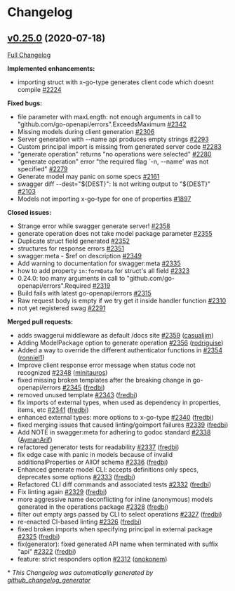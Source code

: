 # Changelog

## [v0.25.0](https://github.com/ssfilatov/go-swagger/tree/v0.25.0) (2020-07-18)

[Full Changelog](https://github.com/ssfilatov/go-swagger/compare/v0.24.0...v0.25.0)

**Implemented enhancements:**

- importing struct with x-go-type generates client code which doesnt compile [\#2224](https://github.com/ssfilatov/go-swagger/issues/2224)

**Fixed bugs:**

- file parameter with maxLength: not enough arguments in call to "github.com/go-openapi/errors".ExceedsMaximum [\#2342](https://github.com/ssfilatov/go-swagger/issues/2342)
- Missing models during client generation [\#2306](https://github.com/ssfilatov/go-swagger/issues/2306)
- Server generation with --name api produces empty strings [\#2293](https://github.com/ssfilatov/go-swagger/issues/2293)
- Custom principal import is missing from generated server code [\#2283](https://github.com/ssfilatov/go-swagger/issues/2283)
- "generate operation" returns "no operations were selected" [\#2280](https://github.com/ssfilatov/go-swagger/issues/2280)
- "generate operation" error "the required flag `-n, --name' was not specified" [\#2279](https://github.com/ssfilatov/go-swagger/issues/2279)
- Generate model may panic on some specs [\#2161](https://github.com/ssfilatov/go-swagger/issues/2161)
- swagger diff --dest="${DEST}": Is not writing output to "${DEST}" [\#2103](https://github.com/ssfilatov/go-swagger/issues/2103)
- Models not importing x-go-type for one of properties [\#1897](https://github.com/ssfilatov/go-swagger/issues/1897)

**Closed issues:**

- Strange error while swagger generate server! [\#2358](https://github.com/ssfilatov/go-swagger/issues/2358)
- generate operation does not take model package parameter [\#2355](https://github.com/ssfilatov/go-swagger/issues/2355)
- Duplicate struct field generated [\#2352](https://github.com/ssfilatov/go-swagger/issues/2352)
- structures for response errors [\#2351](https://github.com/ssfilatov/go-swagger/issues/2351)
- swagger:meta - $ref on description [\#2349](https://github.com/ssfilatov/go-swagger/issues/2349)
- Add warning to documentation for swagger:meta [\#2335](https://github.com/ssfilatov/go-swagger/issues/2335)
- how to add property `in:formData` for struct's all field [\#2323](https://github.com/ssfilatov/go-swagger/issues/2323)
- 0.24.0: too many arguments in call to "github.com/go-openapi/errors".Required [\#2319](https://github.com/ssfilatov/go-swagger/issues/2319)
- Build fails with latest go-openapi/errors [\#2315](https://github.com/ssfilatov/go-swagger/issues/2315)
- Raw request body is empty if we try get it inside handler function [\#2310](https://github.com/ssfilatov/go-swagger/issues/2310)
- not yet registered swag [\#2291](https://github.com/ssfilatov/go-swagger/issues/2291)

**Merged pull requests:**

- adds swaggerui middleware as default /docs site [\#2359](https://github.com/ssfilatov/go-swagger/pull/2359) ([casualjim](https://github.com/casualjim))
- Adding ModelPackage option to generate operation [\#2356](https://github.com/ssfilatov/go-swagger/pull/2356) ([rodriguise](https://github.com/rodriguise))
- Added a way to override the different authenticator functions in [\#2354](https://github.com/ssfilatov/go-swagger/pull/2354) ([ronniel1](https://github.com/ronniel1))
- Improve client response error message when status code not recognized [\#2348](https://github.com/ssfilatov/go-swagger/pull/2348) ([minitauros](https://github.com/minitauros))
- fixed missing broken templates after the breaking change in go-openapi/errors [\#2345](https://github.com/ssfilatov/go-swagger/pull/2345) ([fredbi](https://github.com/fredbi))
- removed unused template [\#2343](https://github.com/ssfilatov/go-swagger/pull/2343) ([fredbi](https://github.com/fredbi))
- fix imports of external types, when used as dependency in properties, items, etc [\#2341](https://github.com/ssfilatov/go-swagger/pull/2341) ([fredbi](https://github.com/fredbi))
- enhanced external types: more options to x-go-type [\#2340](https://github.com/ssfilatov/go-swagger/pull/2340) ([fredbi](https://github.com/fredbi))
- fixed merging issues that caused linting/goimport failures [\#2339](https://github.com/ssfilatov/go-swagger/pull/2339) ([fredbi](https://github.com/fredbi))
- Add NOTE in swagger:meta for adhering to godoc standard [\#2338](https://github.com/ssfilatov/go-swagger/pull/2338) ([AymanArif](https://github.com/AymanArif))
- refactored generator tests for readability [\#2337](https://github.com/ssfilatov/go-swagger/pull/2337) ([fredbi](https://github.com/fredbi))
- fix edge case with panic in models because of invalid additionalProperties or AllOf schema [\#2336](https://github.com/ssfilatov/go-swagger/pull/2336) ([fredbi](https://github.com/fredbi))
- Enhanced generate model CLI: accepts definitions only specs, deprecates some options [\#2333](https://github.com/ssfilatov/go-swagger/pull/2333) ([fredbi](https://github.com/fredbi))
- Refactored CLI diff commands and associated tests [\#2332](https://github.com/ssfilatov/go-swagger/pull/2332) ([fredbi](https://github.com/fredbi))
- Fix linting again [\#2329](https://github.com/ssfilatov/go-swagger/pull/2329) ([fredbi](https://github.com/fredbi))
- more aggressive name deconflicting for inline \(anonymous\) models generated in the operations package [\#2328](https://github.com/ssfilatov/go-swagger/pull/2328) ([fredbi](https://github.com/fredbi))
- filter out empty args passed by CLI to select operations [\#2327](https://github.com/ssfilatov/go-swagger/pull/2327) ([fredbi](https://github.com/fredbi))
- re-enacted CI-based linting [\#2326](https://github.com/ssfilatov/go-swagger/pull/2326) ([fredbi](https://github.com/fredbi))
- fixed broken imports when specifying principal in external package [\#2325](https://github.com/ssfilatov/go-swagger/pull/2325) ([fredbi](https://github.com/fredbi))
- fix\(generator\): fixed generated API name when terminated with suffix "api" [\#2322](https://github.com/ssfilatov/go-swagger/pull/2322) ([fredbi](https://github.com/fredbi))
- feature: strict responders option [\#2312](https://github.com/ssfilatov/go-swagger/pull/2312) ([onokonem](https://github.com/onokonem))



\* *This Changelog was automatically generated by [github_changelog_generator](https://github.com/github-changelog-generator/github-changelog-generator)*
